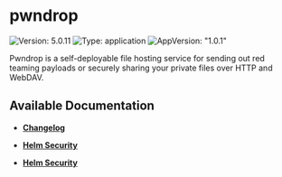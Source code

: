 # pwndrop

![Version: 5.0.11](https://img.shields.io/badge/Version-5.0.11-informational?style=flat-square) ![Type: application](https://img.shields.io/badge/Type-application-informational?style=flat-square) ![AppVersion: "1.0.1"](https://img.shields.io/badge/AppVersion-"1.0.1"-informational?style=flat-square)

Pwndrop is a self-deployable file hosting service for sending out red teaming payloads or securely sharing your private files over HTTP and WebDAV.

## Available Documentation

- [**Changelog**](CHANGELOG)

- [**Helm Security**](container-security)

- [**Helm Security**](helm-security)

